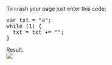 To crash your page just enter this code:
<pre>
var txt = "a";
while (1) {
  txt = txt += "";
}
</pre>
Result:
<br>
<img src="https://i.stack.imgur.com/ye6WG.png">
